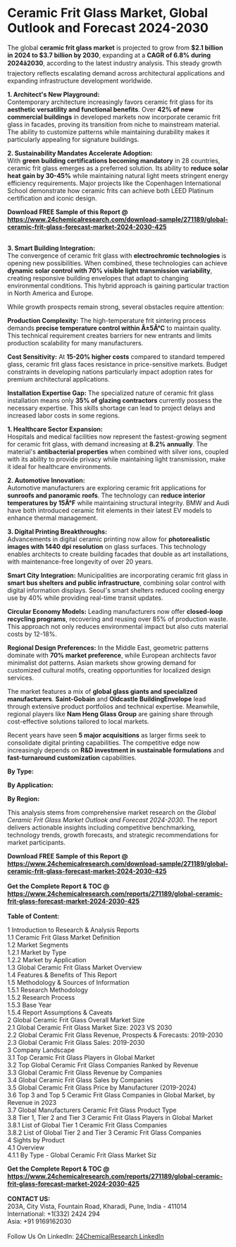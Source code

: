 <h1>Ceramic Frit Glass Market, Global Outlook and Forecast 2024-2030</h1><p>The global <strong>ceramic frit glass market</strong> is projected to grow from <strong>$2.1 billion in 2024 to $3.7 billion by 2030</strong>, expanding at a <strong>CAGR of 6.8% during 2024â2030</strong>, according to the latest industry analysis. This steady growth trajectory reflects escalating demand across architectural applications and expanding infrastructure development worldwide.</p><p><strong>1. Architect's New Playground:</strong><br>
Contemporary architecture increasingly favors ceramic frit glass for its <strong>aesthetic versatility and functional benefits</strong>. Over <strong>42% of new commercial buildings</strong> in developed markets now incorporate ceramic frit glass in facades, proving its transition from niche to mainstream material. The ability to customize patterns while maintaining durability makes it particularly appealing for signature buildings.</p><p><strong>2. Sustainability Mandates Accelerate Adoption:</strong><br>
With <strong>green building certifications becoming mandatory</strong> in 28 countries, ceramic frit glass emerges as a preferred solution. Its ability to <strong>reduce solar heat gain by 30-45%</strong> while maintaining natural light meets stringent energy efficiency requirements. Major projects like the Copenhagen International School demonstrate how ceramic frits can achieve both LEED Platinum certification and iconic design.</p><div><b>Download FREE Sample of this Report @ 
            <a href="https://www.24chemicalresearch.com/download-sample/271189/global-ceramic-frit-glass-forecast-market-2024-2030-425">
            https://www.24chemicalresearch.com/download-sample/271189/global-ceramic-frit-glass-forecast-market-2024-2030-425</a></b></div><br><p><strong>3. Smart Building Integration:</strong><br>
The convergence of ceramic frit glass with <strong>electrochromic technologies</strong> is opening new possibilities. When combined, these technologies can achieve <strong>dynamic solar control with 70% visible light transmission variability</strong>, creating responsive building envelopes that adapt to changing environmental conditions. This hybrid approach is gaining particular traction in North America and Europe.</p><p>While growth prospects remain strong, several obstacles require attention:</p><p><strong>Production Complexity:</strong> The high-temperature frit sintering process demands <strong>precise temperature control within Â±5Â°C</strong> to maintain quality. This technical requirement creates barriers for new entrants and limits production scalability for many manufacturers.</p><p><strong>Cost Sensitivity:</strong> At <strong>15-20% higher costs</strong> compared to standard tempered glass, ceramic frit glass faces resistance in price-sensitive markets. Budget constraints in developing nations particularly impact adoption rates for premium architectural applications.</p><p><strong>Installation Expertise Gap:</strong> The specialized nature of ceramic frit glass installation means only <strong>35% of glazing contractors</strong> currently possess the necessary expertise. This skills shortage can lead to project delays and increased labor costs in some regions.</p><p><strong>1. Healthcare Sector Expansion:</strong><br>
Hospitals and medical facilities now represent the fastest-growing segment for ceramic frit glass, with demand increasing at <strong>8.2% annually</strong>. The material's <strong>antibacterial properties</strong> when combined with silver ions, coupled with its ability to provide privacy while maintaining light transmission, make it ideal for healthcare environments.</p><p><strong>2. Automotive Innovation:</strong><br>
Automotive manufacturers are exploring ceramic frit applications for <strong>sunroofs and panoramic roofs</strong>. The technology can <strong>reduce interior temperatures by 15Â°F</strong> while maintaining structural integrity. BMW and Audi have both introduced ceramic frit elements in their latest EV models to enhance thermal management.</p><p><strong>3. Digital Printing Breakthroughs:</strong><br>
Advancements in digital ceramic printing now allow for <strong>photorealistic images with 1440 dpi resolution</strong> on glass surfaces. This technology enables architects to create building facades that double as art installations, with maintenance-free longevity of over 20 years.</p><p><strong>Smart City Integration:</strong> Municipalities are incorporating ceramic frit glass in <strong>smart bus shelters and public infrastructure</strong>, combining solar control with digital information displays. Seoul's smart shelters reduced cooling energy use by 40% while providing real-time transit updates.</p><p><strong>Circular Economy Models:</strong> Leading manufacturers now offer <strong>closed-loop recycling programs</strong>, recovering and reusing over 85% of production waste. This approach not only reduces environmental impact but also cuts material costs by 12-18%.</p><p><strong>Regional Design Preferences:</strong> In the Middle East, geometric patterns dominate with <strong>70% market preference</strong>, while European architects favor minimalist dot patterns. Asian markets show growing demand for customized cultural motifs, creating opportunities for localized design services.</p><p>The market features a mix of <strong>global glass giants and specialized manufacturers</strong>. <strong>Saint-Gobain</strong> and <strong>Oldcastle BuildingEnvelope</strong> lead through extensive product portfolios and technical expertise. Meanwhile, regional players like <strong>Nam Heng Glass Group</strong> are gaining share through cost-effective solutions tailored to local markets.</p><p>Recent years have seen <strong>5 major acquisitions</strong> as larger firms seek to consolidate digital printing capabilities. The competitive edge now increasingly depends on <strong>R&amp;D investment in sustainable formulations</strong> and <strong>fast-turnaround customization</strong> capabilities.</p><p><strong>By Type:</strong></p><p><strong>By Application:</strong></p><p><strong>By Region:</strong></p><p>This analysis stems from comprehensive market research on the <em>Global Ceramic Frit Glass Market Outlook and Forecast 2024-2030</em>. The report delivers actionable insights including competitive benchmarking, technology trends, growth forecasts, and strategic recommendations for market participants.</p><div><b>Download FREE Sample of this Report @ 
            <a href="https://www.24chemicalresearch.com/download-sample/271189/global-ceramic-frit-glass-forecast-market-2024-2030-425">
            https://www.24chemicalresearch.com/download-sample/271189/global-ceramic-frit-glass-forecast-market-2024-2030-425</a></b></div><br><div><b>Get the Complete Report & TOC @ 
            <a href="https://www.24chemicalresearch.com/reports/271189/global-ceramic-frit-glass-forecast-market-2024-2030-425">
            https://www.24chemicalresearch.com/reports/271189/global-ceramic-frit-glass-forecast-market-2024-2030-425</a></b></div><br>
            <b>Table of Content:</b><p>1 Introduction to Research & Analysis Reports<br />
    1.1 Ceramic Frit Glass Market Definition<br />
    1.2 Market Segments<br />
        1.2.1 Market by Type<br />
        1.2.2 Market by Application<br />
    1.3 Global Ceramic Frit Glass Market Overview<br />
    1.4 Features & Benefits of This Report<br />
    1.5 Methodology & Sources of Information<br />
        1.5.1 Research Methodology<br />
        1.5.2 Research Process<br />
        1.5.3 Base Year<br />
        1.5.4 Report Assumptions & Caveats<br />
2 Global Ceramic Frit Glass Overall Market Size<br />
    2.1 Global Ceramic Frit Glass Market Size: 2023 VS 2030<br />
    2.2 Global Ceramic Frit Glass Revenue, Prospects & Forecasts: 2019-2030<br />
    2.3 Global Ceramic Frit Glass Sales: 2019-2030<br />
3 Company Landscape<br />
    3.1 Top Ceramic Frit Glass Players in Global Market<br />
    3.2 Top Global Ceramic Frit Glass Companies Ranked by Revenue<br />
    3.3 Global Ceramic Frit Glass Revenue by Companies<br />
    3.4 Global Ceramic Frit Glass Sales by Companies<br />
    3.5 Global Ceramic Frit Glass Price by Manufacturer (2019-2024)<br />
    3.6 Top 3 and Top 5 Ceramic Frit Glass Companies in Global Market, by Revenue in 2023<br />
    3.7 Global Manufacturers Ceramic Frit Glass Product Type<br />
    3.8 Tier 1, Tier 2 and Tier 3 Ceramic Frit Glass Players in Global Market<br />
        3.8.1 List of Global Tier 1 Ceramic Frit Glass Companies<br />
        3.8.2 List of Global Tier 2 and Tier 3 Ceramic Frit Glass Companies<br />
4 Sights by Product<br />
    4.1 Overview<br />
        4.1.1 By Type - Global Ceramic Frit Glass Market Siz</p><div><b>Get the Complete Report & TOC @ 
            <a href="https://www.24chemicalresearch.com/reports/271189/global-ceramic-frit-glass-forecast-market-2024-2030-425">
            https://www.24chemicalresearch.com/reports/271189/global-ceramic-frit-glass-forecast-market-2024-2030-425</a></b></div><br><b>CONTACT US:</b><br>
            203A, City Vista, Fountain Road, Kharadi, Pune, India - 411014<br>
            International: +1(332) 2424 294<br>
            Asia: +91 9169162030 <br><br>
            Follow Us On LinkedIn: <a href="https://www.linkedin.com/company/24chemicalresearch/">24ChemicalResearch LinkedIn</a>